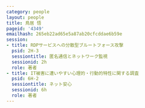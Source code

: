 ```yaml
---
category: people
layout: people
title: 鳥居 悟
pageid: '4349'
emailhash: 265eb22ad65e5a87ab20cfcddae6b59e
session:
- title: RDPサービスへの分散型ブルートフォース攻撃
  psid: 2H-3
  sessiontitle: 匿名通信とネットワーク監視
  sessionid: 2h
  role: 著者
- title: IT被害に遭いやすい心理的・行動的特性に関する調査
  psid: 6H-2
  sessiontitle: ネット安心
  sessionid: 6h
  role: 著者
---
```

